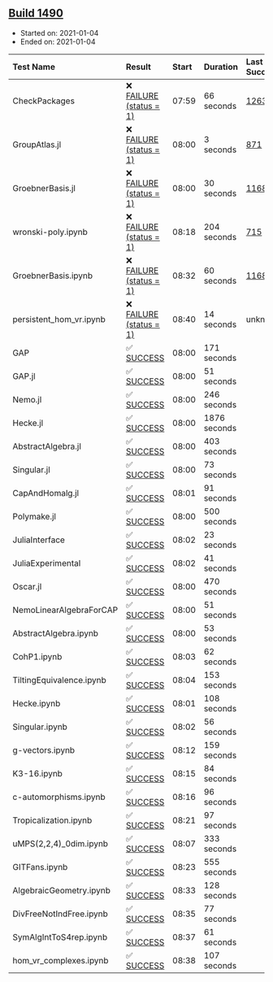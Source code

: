 ## [Build 1490](https://oscarci.mathematik.uni-kl.de/job/oscar-stable/1490/)

* Started on: 2021-01-04
* Ended on: 2021-01-04

| Test Name    | Result | Start | Duration | Last Success | First Failure |
|:-------------|:-------|:------|:---------|:-------------|:--------------|
| CheckPackages | ❌ [FAILURE (status = 1)](https://oscarci.mathematik.uni-kl.de/job/oscar-stable/1490/artifact/logs/build-1490/CheckPackages.log) | 07:59 | 66 seconds | [1263](https://oscarci.mathematik.uni-kl.de/job/oscar-stable/1263/) | [1264](https://oscarci.mathematik.uni-kl.de/job/oscar-stable/1264/) |
| GroupAtlas.jl | ❌ [FAILURE (status = 1)](https://oscarci.mathematik.uni-kl.de/job/oscar-stable/1490/artifact/logs/build-1490/GroupAtlas.jl.log) | 08:00 | 3 seconds | [871](https://oscarci.mathematik.uni-kl.de/job/oscar-stable/871/) | [872](https://oscarci.mathematik.uni-kl.de/job/oscar-stable/872/) |
| GroebnerBasis.jl | ❌ [FAILURE (status = 1)](https://oscarci.mathematik.uni-kl.de/job/oscar-stable/1490/artifact/logs/build-1490/GroebnerBasis.jl.log) | 08:00 | 30 seconds | [1168](https://oscarci.mathematik.uni-kl.de/job/oscar-stable/1168/) | [1169](https://oscarci.mathematik.uni-kl.de/job/oscar-stable/1169/) |
| wronski-poly.ipynb | ❌ [FAILURE (status = 1)](https://oscarci.mathematik.uni-kl.de/job/oscar-stable/1490/artifact/logs/build-1490/wronski-poly.ipynb.log) | 08:18 | 204 seconds | [715](https://oscarci.mathematik.uni-kl.de/job/oscar-stable/715/) | [716](https://oscarci.mathematik.uni-kl.de/job/oscar-stable/716/) |
| GroebnerBasis.ipynb | ❌ [FAILURE (status = 1)](https://oscarci.mathematik.uni-kl.de/job/oscar-stable/1490/artifact/logs/build-1490/GroebnerBasis.ipynb.log) | 08:32 | 60 seconds | [1168](https://oscarci.mathematik.uni-kl.de/job/oscar-stable/1168/) | [1169](https://oscarci.mathematik.uni-kl.de/job/oscar-stable/1169/) |
| persistent_hom_vr.ipynb | ❌ [FAILURE (status = 1)](https://oscarci.mathematik.uni-kl.de/job/oscar-stable/1490/artifact/logs/build-1490/persistent_hom_vr.ipynb.log) | 08:40 | 14 seconds | unknown | unknown |
| GAP | ✅ [SUCCESS](https://oscarci.mathematik.uni-kl.de/job/oscar-stable/1490/artifact/logs/build-1490/GAP.log) | 08:00 | 171 seconds |  |  |
| GAP.jl | ✅ [SUCCESS](https://oscarci.mathematik.uni-kl.de/job/oscar-stable/1490/artifact/logs/build-1490/GAP.jl.log) | 08:00 | 51 seconds |  |  |
| Nemo.jl | ✅ [SUCCESS](https://oscarci.mathematik.uni-kl.de/job/oscar-stable/1490/artifact/logs/build-1490/Nemo.jl.log) | 08:00 | 246 seconds |  |  |
| Hecke.jl | ✅ [SUCCESS](https://oscarci.mathematik.uni-kl.de/job/oscar-stable/1490/artifact/logs/build-1490/Hecke.jl.log) | 08:00 | 1876 seconds |  |  |
| AbstractAlgebra.jl | ✅ [SUCCESS](https://oscarci.mathematik.uni-kl.de/job/oscar-stable/1490/artifact/logs/build-1490/AbstractAlgebra.jl.log) | 08:00 | 403 seconds |  |  |
| Singular.jl | ✅ [SUCCESS](https://oscarci.mathematik.uni-kl.de/job/oscar-stable/1490/artifact/logs/build-1490/Singular.jl.log) | 08:00 | 73 seconds |  |  |
| CapAndHomalg.jl | ✅ [SUCCESS](https://oscarci.mathematik.uni-kl.de/job/oscar-stable/1490/artifact/logs/build-1490/CapAndHomalg.jl.log) | 08:01 | 91 seconds |  |  |
| Polymake.jl | ✅ [SUCCESS](https://oscarci.mathematik.uni-kl.de/job/oscar-stable/1490/artifact/logs/build-1490/Polymake.jl.log) | 08:00 | 500 seconds |  |  |
| JuliaInterface | ✅ [SUCCESS](https://oscarci.mathematik.uni-kl.de/job/oscar-stable/1490/artifact/logs/build-1490/JuliaInterface.log) | 08:02 | 23 seconds |  |  |
| JuliaExperimental | ✅ [SUCCESS](https://oscarci.mathematik.uni-kl.de/job/oscar-stable/1490/artifact/logs/build-1490/JuliaExperimental.log) | 08:02 | 41 seconds |  |  |
| Oscar.jl | ✅ [SUCCESS](https://oscarci.mathematik.uni-kl.de/job/oscar-stable/1490/artifact/logs/build-1490/Oscar.jl.log) | 08:00 | 470 seconds |  |  |
| NemoLinearAlgebraForCAP | ✅ [SUCCESS](https://oscarci.mathematik.uni-kl.de/job/oscar-stable/1490/artifact/logs/build-1490/NemoLinearAlgebraForCAP.log) | 08:00 | 51 seconds |  |  |
| AbstractAlgebra.ipynb | ✅ [SUCCESS](https://oscarci.mathematik.uni-kl.de/job/oscar-stable/1490/artifact/logs/build-1490/AbstractAlgebra.ipynb.log) | 08:00 | 53 seconds |  |  |
| CohP1.ipynb | ✅ [SUCCESS](https://oscarci.mathematik.uni-kl.de/job/oscar-stable/1490/artifact/logs/build-1490/CohP1.ipynb.log) | 08:03 | 62 seconds |  |  |
| TiltingEquivalence.ipynb | ✅ [SUCCESS](https://oscarci.mathematik.uni-kl.de/job/oscar-stable/1490/artifact/logs/build-1490/TiltingEquivalence.ipynb.log) | 08:04 | 153 seconds |  |  |
| Hecke.ipynb | ✅ [SUCCESS](https://oscarci.mathematik.uni-kl.de/job/oscar-stable/1490/artifact/logs/build-1490/Hecke.ipynb.log) | 08:01 | 108 seconds |  |  |
| Singular.ipynb | ✅ [SUCCESS](https://oscarci.mathematik.uni-kl.de/job/oscar-stable/1490/artifact/logs/build-1490/Singular.ipynb.log) | 08:02 | 56 seconds |  |  |
| g-vectors.ipynb | ✅ [SUCCESS](https://oscarci.mathematik.uni-kl.de/job/oscar-stable/1490/artifact/logs/build-1490/g-vectors.ipynb.log) | 08:12 | 159 seconds |  |  |
| K3-16.ipynb | ✅ [SUCCESS](https://oscarci.mathematik.uni-kl.de/job/oscar-stable/1490/artifact/logs/build-1490/K3-16.ipynb.log) | 08:15 | 84 seconds |  |  |
| c-automorphisms.ipynb | ✅ [SUCCESS](https://oscarci.mathematik.uni-kl.de/job/oscar-stable/1490/artifact/logs/build-1490/c-automorphisms.ipynb.log) | 08:16 | 96 seconds |  |  |
| Tropicalization.ipynb | ✅ [SUCCESS](https://oscarci.mathematik.uni-kl.de/job/oscar-stable/1490/artifact/logs/build-1490/Tropicalization.ipynb.log) | 08:21 | 97 seconds |  |  |
| uMPS(2,2,4)_0dim.ipynb | ✅ [SUCCESS](https://oscarci.mathematik.uni-kl.de/job/oscar-stable/1490/artifact/logs/build-1490/uMPS-2-2-4-_0dim.ipynb.log) | 08:07 | 333 seconds |  |  |
| GITFans.ipynb | ✅ [SUCCESS](https://oscarci.mathematik.uni-kl.de/job/oscar-stable/1490/artifact/logs/build-1490/GITFans.ipynb.log) | 08:23 | 555 seconds |  |  |
| AlgebraicGeometry.ipynb | ✅ [SUCCESS](https://oscarci.mathematik.uni-kl.de/job/oscar-stable/1490/artifact/logs/build-1490/AlgebraicGeometry.ipynb.log) | 08:33 | 128 seconds |  |  |
| DivFreeNotIndFree.ipynb | ✅ [SUCCESS](https://oscarci.mathematik.uni-kl.de/job/oscar-stable/1490/artifact/logs/build-1490/DivFreeNotIndFree.ipynb.log) | 08:35 | 77 seconds |  |  |
| SymAlgIntToS4rep.ipynb | ✅ [SUCCESS](https://oscarci.mathematik.uni-kl.de/job/oscar-stable/1490/artifact/logs/build-1490/SymAlgIntToS4rep.ipynb.log) | 08:37 | 61 seconds |  |  |
| hom_vr_complexes.ipynb | ✅ [SUCCESS](https://oscarci.mathematik.uni-kl.de/job/oscar-stable/1490/artifact/logs/build-1490/hom_vr_complexes.ipynb.log) | 08:38 | 107 seconds |  |  |
